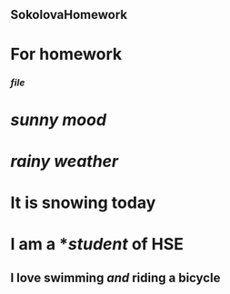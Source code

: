 ## SokolovaHomework
# For homework
### ***file***
# _sunny mood_
# *rainy weather*
# **It is snowing today**
# I am a **student* of HSE
## **I love swimming _and_ riding a bicycle**

